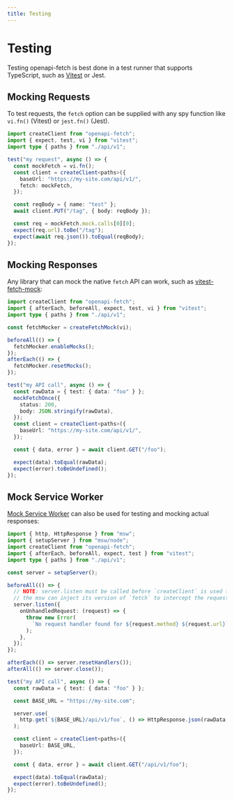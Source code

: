 ```yaml
---
title: Testing
---
```


# Testing

Testing openapi-fetch is best done in a test runner that supports TypeScript, such as [Vitest](https://vitest.dev/) or Jest.

## Mocking Requests

To test requests, the `fetch` option can be supplied with any spy function like `vi.fn()` (Vitest) or `jest.fn()` (Jest).

```ts
import createClient from "openapi-fetch";
import { expect, test, vi } from "vitest";
import type { paths } from "./api/v1";

test("my request", async () => {
  const mockFetch = vi.fn();
  const client = createClient<paths>({
    baseUrl: "https://my-site.com/api/v1/",
    fetch: mockFetch,
  });

  const reqBody = { name: "test" };
  await client.PUT("/tag", { body: reqBody });

  const req = mockFetch.mock.calls[0][0];
  expect(req.url).toBe("/tag");
  expect(await req.json()).toEqual(reqBody);
});
```

## Mocking Responses

Any library that can mock the native `fetch` API can work, such as [vitest-fetch-mock](https://github.com/IanVS/vitest-fetch-mock):

```ts
import createClient from "openapi-fetch";
import { afterEach, beforeAll, expect, test, vi } from "vitest";
import type { paths } from "./api/v1";

const fetchMocker = createFetchMock(vi);

beforeAll(() => {
  fetchMocker.enableMocks();
});
afterEach(() => {
  fetchMocker.resetMocks();
});

test("my API call", async () => {
  const rawData = { test: { data: "foo" } };
  mockFetchOnce({
    status: 200,
    body: JSON.stringify(rawData),
  });
  const client = createClient<paths>({
    baseUrl: "https://my-site.com/api/v1/",
  });

  const { data, error } = await client.GET("/foo");

  expect(data).toEqual(rawData);
  expect(error).toBeUndefined();
});
```

## Mock Service Worker

[Mock Service Worker](https://mswjs.io/) can also be used for testing and mocking actual responses:

```ts
import { http, HttpResponse } from "msw";
import { setupServer } from "msw/node";
import createClient from "openapi-fetch";
import { afterEach, beforeAll, expect, test } from "vitest";
import type { paths } from "./api/v1";

const server = setupServer();

beforeAll(() => {
  // NOTE: server.listen must be called before `createClient` is used to ensure
  // the msw can inject its version of `fetch` to intercept the requests.
  server.listen({
    onUnhandledRequest: (request) => {
      throw new Error(
        `No request handler found for ${request.method} ${request.url}`,
      );
    },
  });
});

afterEach(() => server.resetHandlers());
afterAll(() => server.close());

test("my API call", async () => {
  const rawData = { test: { data: "foo" } };

  const BASE_URL = "https://my-site.com";

  server.use(
    http.get(`${BASE_URL}/api/v1/foo`, () => HttpResponse.json(rawData, { status: 200 }))
  );

  const client = createClient<paths>({
    baseUrl: BASE_URL,
  });

  const { data, error } = await client.GET("/api/v1/foo");

  expect(data).toEqual(rawData);
  expect(error).toBeUndefined();
});
```

